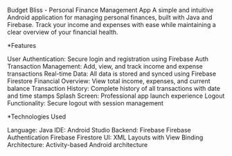 Budget Bliss - Personal Finance Management App
A simple and intuitive Android application for managing personal finances, built with Java and Firebase. Track your income and expenses with ease while maintaining a clear overview of your financial health.

*Features

User Authentication: Secure login and registration using Firebase Auth
Transaction Management: Add, view, and track income and expense transactions
Real-time Data: All data is stored and synced using Firebase Firestore
Financial Overview: View total income, expenses, and current balance
Transaction History: Complete history of all transactions with date and time stamps
Splash Screen: Professional app launch experience
Logout Functionality: Secure logout with session management

*Technologies Used

Language: Java
IDE: Android Studio
Backend: Firebase
Firebase Authentication
Firebase Firestore
UI: XML Layouts with View Binding
Architecture: Activity-based Android architecture
